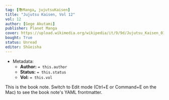 ```yaml
---
tag: [📚Manga, jujutsuKaisen]
title: "Jujutsu Kaisen, Vol 12"
vol: 12
author: [Gege Akutami]
publisher: Planet Manga
cover: https://upload.wikimedia.org/wikipedia/it/9/9d/Jujutsu_Kaisen_01.jpg
bought: True
status: Unread
editor: Shūeisha
---
```



- Metadata:
	- **Author:** `= this.author`
	- **Status:** `= this.status`
	- **Vol:** `= this.vol`

This is the book note. Switch to Edit mode (Ctrl+E or Command+E on the Mac) to see the book note's YAML frontmatter.